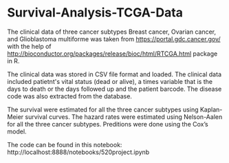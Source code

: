 # Survival-Analysis-TCGA-Data

The clinical data of three cancer subtypes Breast cancer, Ovarian cancer, and Glioblastoma multiforme was taken from https://portal.gdc.cancer.gov/ with the help of http://bioconductor.org/packages/release/bioc/html/RTCGA.html package in R.

The clinical data was stored in CSV file format and loaded. The clinical data included patietnt's vital status (dead or alive), a times variable that is the days to death or the days followed up and the patient barcode. The disease code was also extracted from the database.

The survival were estimated for all the three cancer subtypes using Kaplan-Meier survival curves. The hazard rates were estimated using Nelson-Aalen for all the three cancer subtypes. Preditions were done using the Cox’s model.

The code can be found in this notebook:
http://localhost:8888/notebooks/520project.ipynb 

